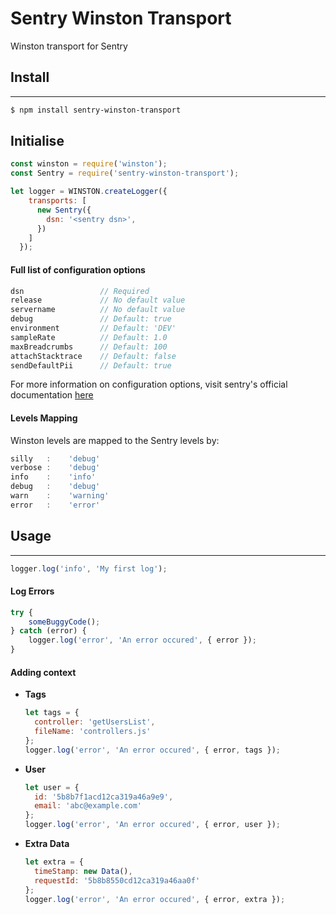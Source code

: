 # Sentry Winston Transport

Winston transport for Sentry


## Install
---
```bash
$ npm install sentry-winston-transport
```

## Initialise

```javascript
const winston = require('winston');
const Sentry = require('sentry-winston-transport');

let logger = WINSTON.createLogger({
    transports: [
      new Sentry({
        dsn: '<sentry dsn>',
      })
    ]
  });
```

#### Full list of configuration options

```javascript
dsn                 // Required
release             // No default value
servername          // No default value
debug               // Default: true
environment         // Default: 'DEV'
sampleRate          // Default: 1.0
maxBreadcrumbs      // Default: 100
attachStacktrace    // Default: false
sendDefaultPii      // Default: true
```

For more information on configuration options, visit sentry's official documentation [here](https://docs.sentry.io/error-reporting/configuration/?platform=node)

#### Levels Mapping

Winston levels are mapped to the Sentry levels by:
```javascript
silly   :    'debug'
verbose :    'debug'
info    :    'info'
debug   :    'debug'
warn    :    'warning'
error   :    'error'
```

## Usage
---

```javascript
logger.log('info', 'My first log');
```


#### Log Errors

```javascript
try {
    someBuggyCode();
} catch (error) {
    logger.log('error', 'An error occured', { error });
}
```


#### Adding context

- **Tags**
    ```javascript
    let tags = {
      controller: 'getUsersList',
      fileName: 'controllers.js' 
    };
    logger.log('error', 'An error occured', { error, tags });
    ```
- **User**
    ```javascript
    let user = {
      id: '5b8b7f1acd12ca319a46a9e9',
      email: 'abc@example.com' 
    };
    logger.log('error', 'An error occured', { error, user });
    ```
- **Extra Data**
    ```javascript
    let extra = {
      timeStamp: new Data(),
      requestId: '5b8b8550cd12ca319a46aa0f'  
    };
    logger.log('error', 'An error occured', { error, extra });
    ```